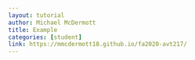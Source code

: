 ```yaml
---
layout: tutorial
author: Michael McDermott
title: Example
categories: [student]
link: https://mmcdermott18.github.io/fa2020-avt217/
---
```

